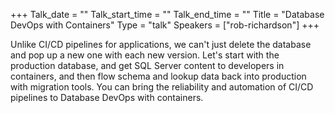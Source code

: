 +++
Talk_date = ""
Talk_start_time = ""
Talk_end_time = ""
Title = "Database DevOps with Containers"
Type = "talk"
Speakers = ["rob-richardson"]
+++

Unlike CI/CD pipelines for applications, we can't just delete the database and pop up a new one with each new version. Let's start with the production database, and get SQL Server content to developers in containers, and then flow schema and lookup data back into production with migration tools. You can bring the reliability and automation of CI/CD pipelines to Database DevOps with containers.
